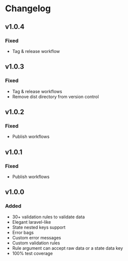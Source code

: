 # Changelog

## v1.0.4
### Fixed
-   Tag & release workflow

## v1.0.3
### Fixed
-   Tag & release workflows
-   Remove dist directory from version control

## v1.0.2
### Fixed
-   Publish workflows

## v1.0.1
### Fixed
-   Publish workflows

## v1.0.0
### Added

-   30+ validation rules to validate data
-   Elegant laravel-like
-   State nested keys support
-   Error bags
-   Custom error messages
-   Custom validation rules
-   Rule argument can accept raw data or a state data key
-   100% test coverage
